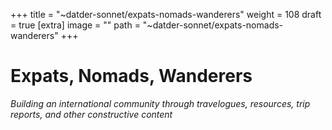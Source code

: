 
+++
title = "~datder-sonnet/expats-nomads-wanderers"
weight = 108
draft = true
[extra]
image = ""
path = "~datder-sonnet/expats-nomads-wanderers"
+++

# Expats, Nomads, Wanderers

*Building an international community through travelogues, resources, trip reports, and other constructive content*
